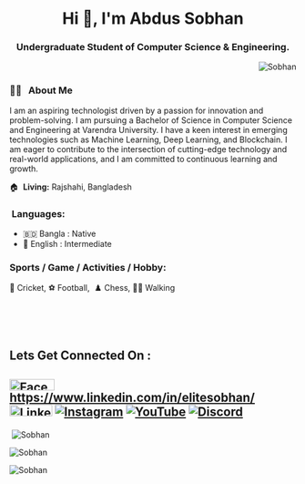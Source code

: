 <head>
    
  </head>
<h1 align="center">Hi 👋, I'm Abdus Sobhan</h1>
<h3 align="center">Undergraduate Student of Computer Science &amp; Engineering.<br /></h3>

<p align="right"> <img src="https://komarev.com/ghpvc/?username=SobhanLab&label=Profile%20views&color=0e75b6&style=flat" alt="Sobhan" /> </p>

<div class="markdown-heading" dir="auto"><h3 class="heading-element" dir="auto">
👨‍🏫 &nbsp; About Me</h3><a aria-label="Permalink: 👨‍🏫   About Me" class="anchor" href="https://github.com/anisul-Islam#--about-me" id="user-content---about-me"></a></div><p><span aria-hidden="true">I am an aspiring technologist driven by a 
passion for innovation and problem-solving. I am pursuing a Bachelor of 
Science in Computer Science and Engineering at Varendra University. I 
have a keen interest in emerging technologies such as Machine Learning, 
Deep Learning, and Blockchain. I am eager to contribute to the 
intersection of cutting-edge technology and real-world applications, and
 I am committed to continuous learning and growth.</span></p>

 🏠&nbsp; <b>Living:</b> Rajshahi, Bangladesh<br />

 <div class="markdown-heading" dir="auto"><h3 class="heading-element" dir="auto">&nbsp;Languages:</h3><a aria-label="Permalink: Languages:" class="anchor" href="https://github.com/anisul-Islam#languages" id="user-content-languages"></a></div><ul dir="auto"><li>🇧🇩 Bangla : Native&nbsp;</li><li>🏴󠁧󠁢󠁥󠁮󠁧󠁿 English : Intermediate<br /></li></ul>

<div class="markdown-heading" dir="auto"><h3 class="heading-element" dir="auto">Sports / Game / Activities / Hobby:</h3><div class="heading-element" style="text-align: left;"><span style="font-weight: normal;">🏏 Cricket, ⚽ Football,&nbsp; ♟️ Chess, 🚶‍♂️ Walking</span></div></div><p><span aria-hidden="true">&nbsp;</span></p><p><span aria-hidden="true">&nbsp;</span></p>
<div class="markdown-heading" dir="auto"><h2 class="heading-element" dir="auto">Lets Get Connected On :</h2><h2 class="heading-element" dir="auto"><a href="https://www.facebook.com/EliteSobhan/" target="_blank"><img alt="Facebook" data-canonical-src="https://img.shields.io/badge/Facebook-%231877F2.svg?logo=Facebook&amp;logoColor=white" height="20" src="https://camo.githubusercontent.com/5534f7b32c55c00965b67f347e15bda0416fece606df5265b87bfaa3509fe31c/68747470733a2f2f696d672e736869656c64732e696f2f62616467652f46616365626f6f6b2d2532333138373746322e7376673f6c6f676f3d46616365626f6f6b266c6f676f436f6c6f723d7768697465" style="max-width: 100%;" width="79" />https://www.linkedin.com/in/elitesobhan/</a><a href="https://www.linkedin.com/in/elitesobhan/" rel="nofollow" target="_blank"></a><img alt="LinkedIn" data-canonical-src="https://img.shields.io/badge/LinkedIn-%230077B5.svg?logo=linkedin&amp;logoColor=white" height="20" src="https://camo.githubusercontent.com/d94940866c98cb4fca5783c4e8ac95776d2f52df6bbf3d5ab9e30d76836f30ae/68747470733a2f2f696d672e736869656c64732e696f2f62616467652f4c696e6b6564496e2d2532333030373742352e7376673f6c6f676f3d6c696e6b6564696e266c6f676f436f6c6f723d7768697465" style="max-width: 100%;" width="75" /> <a href="https://www.instagram.com/elitesobhan/" rel="nofollow" target="_blank"><img alt="Instagram" data-canonical-src="https://img.shields.io/badge/Instagram-%23E4405F.svg?logo=Instagram&amp;logoColor=white" src="https://camo.githubusercontent.com/3ad821fc2ec8e5389509e2262efe64bbab486ae3bfa9abf43bae910f1d3fc134/68747470733a2f2f696d672e736869656c64732e696f2f62616467652f496e7374616772616d2d2532334534343035462e7376673f6c6f676f3d496e7374616772616d266c6f676f436f6c6f723d7768697465" style="max-width: 100%;" /></a> <a href="https://www.youtube.com/channel/UCux2WkkU7iSoR-QASfd3qxg" rel="nofollow" target="_blank"><img alt="YouTube" data-canonical-src="https://img.shields.io/badge/YouTube-%23FF0000.svg?logo=YouTube&amp;logoColor=white" src="https://camo.githubusercontent.com/1858ead1d0f50ea4b8cc7f82561c2956651655375f19867316e5b6a9960e0b40/68747470733a2f2f696d672e736869656c64732e696f2f62616467652f596f75547562652d2532334646303030302e7376673f6c6f676f3d596f7554756265266c6f676f436f6c6f723d7768697465" style="max-width: 100%;" /></a> <a href="https://discord.gg/Sobhan762426" rel="nofollow" target="_blank"><img alt="Discord" data-canonical-src="https://img.shields.io/badge/Discord-%237289DA.svg?logo=discord&amp;logoColor=white" src="https://camo.githubusercontent.com/80deb183f87d91c5b628533ac6a0c6ac0752c553a69df73faa336f1f9b7c9de8/68747470733a2f2f696d672e736869656c64732e696f2f62616467652f446973636f72642d2532333732383944412e7376673f6c6f676f3d646973636f7264266c6f676f436f6c6f723d7768697465" style="max-width: 100%;" /></a></h2></div>

<p>&nbsp;<img align="center" src="https://github-readme-stats.vercel.app/api?username=SobhanLab&show_icons=true&include_all_commits=true&theme=material-palenight" alt="Sobhan" /></p>
<p><img align="center" src="https://github-readme-streak-stats.herokuapp.com/?user=SobhanLab&layout=compact&theme=material-palenight" alt="Sobhan" /></p>
<p><img align="left" src="https://github-readme-stats.vercel.app/api/top-langs?username=SobhanLab&layout=compact&theme=material-palenight" alt="Sobhan" /></p>
